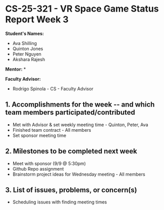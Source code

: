 # CS-25-321 - VR Space Game Status Report Week 3

**Student's Names:**

* Ava Shilling
* Quinton Jones
* Peter Nguyen
* Akshara Rajesh

**Mentor:**
* 

**Faculty Advisor:**
* Rodrigo Spinola - CS - Faculty Advisor

## 1. Accomplishments for the week -- and which team members participated/contributed

* Met with Advisor & set weekly meeting time - Quinton, Peter, Ava
* Finished team contract - All members
* Set sponsor meeting time

## 2. Milestones to be completed next week

* Meet with sponsor (9/9 @ 5:30pm)
* Github Repo assignment
* Brainstorm project ideas for Wednesday meeting - All members

## 3. List of issues, problems, or concern(s)
* Scheduling issues with finding meeting times